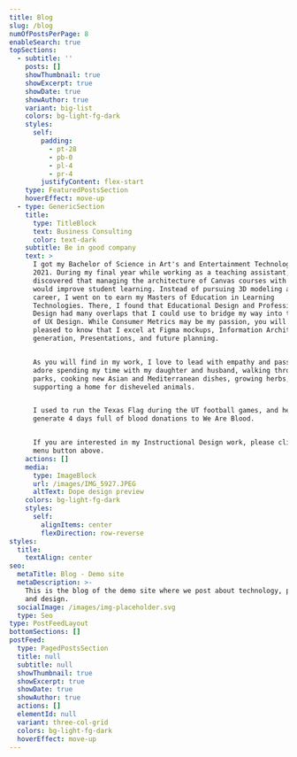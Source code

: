 ```yaml
---
title: Blog
slug: /blog
numOfPostsPerPage: 8
enableSearch: true
topSections:
  - subtitle: ''
    posts: []
    showThumbnail: true
    showExcerpt: true
    showDate: true
    showAuthor: true
    variant: big-list
    colors: bg-light-fg-dark
    styles:
      self:
        padding:
          - pt-28
          - pb-0
          - pl-4
          - pr-4
        justifyContent: flex-start
    type: FeaturedPostsSection
    hoverEffect: move-up
  - type: GenericSection
    title:
      type: TitleBlock
      text: Business Consulting
      color: text-dark
    subtitle: Be in good company
    text: >
      I got my Bachelor of Science in Art's and Entertainment Technology in
      2021. During my final year while working as a teaching assistant, I
      discovered that managing the architecture of Canvas courses with visuals
      would improve student learning. Instead of pursuing 3D modeling as my
      career, I went on to earn my Masters of Education in Learning
      Technologies. There, I found that Educational Design and Professional
      Design had many overlaps that I could use to bridge my way into to world
      of UX Design. While Consumer Metrics may be my passion, you will be
      pleased to know that I excel at Figma mockups, Information Architecture
      generation, Presentations, and future planning. 


      As you will find in my work, I love to lead with empathy and passion. I
      adore spending my time with my daughter and husband, walking through state
      parks, cooking new Asian and Mediterranean dishes, growing herbs, and
      supporting a home for disheveled animals. 


      I used to run the Texas Flag during the UT football games, and helped
      generate 4 days full of blood donations to We Are Blood.


      If you are interested in my Instructional Design work, please click the
      menu button above.
    actions: []
    media:
      type: ImageBlock
      url: /images/IMG_5927.JPEG
      altText: Dope design preview
    colors: bg-light-fg-dark
    styles:
      self:
        alignItems: center
        flexDirection: row-reverse
styles:
  title:
    textAlign: center
seo:
  metaTitle: Blog - Demo site
  metaDescription: >-
    This is the blog of the demo site where we post about technology, product,
    and design.
  socialImage: /images/img-placeholder.svg
  type: Seo
type: PostFeedLayout
bottomSections: []
postFeed:
  type: PagedPostsSection
  title: null
  subtitle: null
  showThumbnail: true
  showExcerpt: true
  showDate: true
  showAuthor: true
  actions: []
  elementId: null
  variant: three-col-grid
  colors: bg-light-fg-dark
  hoverEffect: move-up
---
```

